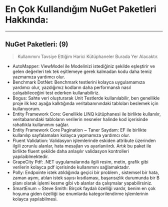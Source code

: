 # En Çok Kullandığım NuGet Paketleri Hakkında:
---
## NuGet Paketleri: (9)
> Kullanımını Tavsiye Ettiğim Harici Kütüphaneler Burada Yer Alacaktır. 

- AutoMapper: ViewModel ile Modelinizi istediğiniz şekilde eşleştirir ve gelen değerleri tek tek eşitlemeye gerek kalmadan kodu daha temiz yazmamıza yardımcı olur.
- Benchmark DotNet: Benchmark testlerini kolayca uygulamamıza yardımcı olur, yazdığımız kodların daha performanslı nasıl çalışabileceğini test ederken kullanabiliriz.
- Bogus: Sahte veri oluşturarak Unit Testlerde kullanılabilir, ben genellikle proje ilk kez ayağa kalktığında veritabanınındaki tabloları beslemek için kullanıyorum.
- Entity Framework Core: Genellikle LINQ kütüphanesi ile birlikte kullanılır, veritabanındaki tabloların verilerin nesneler halinde kod içerisinde rahatlıkla kullanımını sağlar.
- Entity Framework Core Pagination ~ Taner Saydam: EF ile birlikte kullanılıp sayfalamaları kolayca yapmamıza yardımcı olur. 
- Fluent Validation: Validasyon işlemlerinde eskiden attribute üzerinden ilgili zorunlu alanlar, hata mesajları vs ayarlanılırdı. Artık bu paket ile birlikte fluent şekilde daha anlaşılır validasyon kontrolleri yapılaiblmektedir.
- GrapeCity Pdf: .NET uygulamalarında ilgili resim, metin, grafik gibi verilerin kolayca pdf içerisinde kullanımını sağlamaktadır.
- Polly: Endpointe istek atıldığında geçici bir problem , sistemsel bir hata, zaman aşımı, atılan istek sayısı kısıtlaması, başarısızlık durumunda bir B planı olarak işlemi kesme gibi vb alanlar da çalışmalar yapabilirsiniz.
- SmartEnum ~ Steve Smith: Birçok faydalı özelliği vardır, benim en çok hoşuma giden özelliği ise enumlarda kategorilendirme işlemlerinin kolayca yapılabilmesi.

